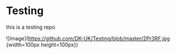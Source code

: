 # Testing
this is a testing repo

![Image](https://github.com/DK-UK/Testing/blob/master/2Pr3RF.jpg {width=100px height=100px})
